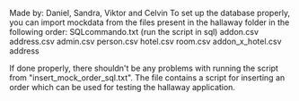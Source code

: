 Made by: Daniel, Sandra, Viktor and Celvin
To set up the database properly, you can import mockdata from the files present in the hallaway folder in the following order:
SQLcommando.txt (run the script in sql)
addon.csv
address.csv
admin.csv
person.csv
hotel.csv
room.csv
addon_x_hotel.csv
address

If done properly, there shouldn't be any problems with running the script from "insert_mock_order_sql.txt". The file contains a script for inserting an
order which can be used for testing the hallaway application.